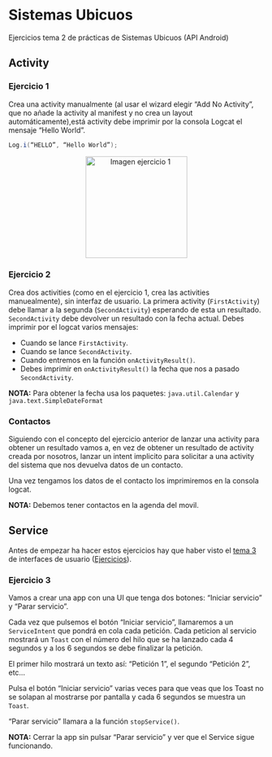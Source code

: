 # Sistemas Ubicuos
Ejercicios tema 2 de prácticas de Sistemas Ubicuos (API Android)
## Activity
### Ejercicio 1
Crea una activity manualmente (al usar el wizard elegir “Add No Activity”, que no añade la activity al manifest y no crea un layout automáticamente),está activity debe imprimir por la consola Logcat el mensaje “Hello World”.
```java
Log.i(“HELLO”, “Hello World”);
```
<p align="center">
<img 
src="https://raw.githubusercontent.com/rodrimmbdev/seu_tema2/master/imgs/exercise_1.png"
alt="Imagen ejercicio 1"
height="200"
/>
</p>

### Ejercicio 2
Crea dos activities (como en el ejercicio 1, crea las activities manuealmente), sin interfaz de usuario. La primera activity (```FirstActivity```) debe llamar a la segunda (```SecondActivity```) esperando de esta un resultado. ```SecondActivity``` debe devolver un resultado con la fecha actual.
Debes imprimir por el logcat varios mensajes:
* Cuando se lance ```FirstActivity```.
* Cuando se lance ```SecondActivity```.
* Cuando entremos en la función ```onActivityResult()```.
* Debes imprimir en ```onActivityResult()``` la fecha que nos a pasado ```SecondActivity```.

<b>NOTA:</b> Para obtener la fecha usa los paquetes: ```java.util.Calendar``` y ```java.text.SimpleDateFormat```

### Contactos
Siguiendo con el concepto del ejercicio anterior de lanzar una activity para obtener un resultado vamos a, en vez de obtener un resultado de activity creada por nosotros, lanzar un intent implicito para solicitar a una activity del sistema que nos devuelva datos de un contacto. 

Una vez tengamos los datos de el contacto los imprimiremos en la consola logcat.

<b>NOTA:</b> Debemos tener contactos en la agenda del movil.

## Service
Antes de empezar ha hacer estos ejercicios hay que haber visto el <a href="https://docs.google.com/presentation/d/1hh3VbOnFx8NcYuah30U32LnCMCho4X4inkUPNziGEq0/edit?usp=sharing">tema 3</a> de interfaces de usuario (<a href="https://github.com/rodrimmbdev/seu_tema3">Ejercicios</a>).
### Ejercicio 3
Vamos a crear una app con una UI que tenga dos botones: “Iniciar servicio” y “Parar servicio”. 

Cada vez que pulsemos el botón “Iniciar servicio”, llamaremos a un ```ServiceIntent``` que pondrá en cola cada petición. Cada peticion al servicio mostrará un ```Toast``` con el número del hilo que se ha lanzado cada 4 segundos y a los 6 segundos se debe finalizar la petición.

El primer hilo mostrará un texto así: “Petición 1”, el segundo “Petición 2”, etc…

Pulsa el botón “Iniciar servicio” varias veces para que veas que los Toast no se solapan al mostrarse por pantalla y cada 6 segundos se muestra un ```Toast```.

“Parar servicio” llamara a la función ```stopService()```.

<b>NOTA:</b> Cerrar la app sin pulsar “Parar servicio” y ver que el Service sigue funcionando.